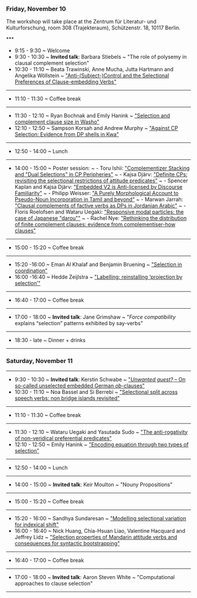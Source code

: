 ### Friday, November 10


The workshop will take place at the Zentrum für Literatur- und Kulturforschung, room 308 (Trajekteraum), Schützenstr. 18, 10117 Berlin.

<div class="avenir">
***

- 9:15 - 9:30
 ~ Welcome
- 9:30 - 10:30
 ~ **Invited talk**: Barbara Stiebels
 ~ "The role of polysemy in clausal complement selection"
- 10:30 - 11:10
 ~ Beata Trawinski, Anne Mucha, Jutta Hartmann and Angelika Wöllstein
 ~ ["Anti-(Subject-)Control and the Selectional Preferences of Clause-embedding Verbs"](/documents/SelFest_2017_abstract_19.pdf)

***

- 11:10 - 11:30
 ~ Coffee break

***

- 11:30 - 12:10
 ~ Ryan Bochnak and Emily Hanink
 ~ ["Selection and complement clause size in Washo"](/documents/SelFest_2017_abstract_5.pdf)
- 12:10 - 12:50
 ~ Sampson Korsah and Andrew Murphy
 ~ ["Against CP Selection: Evidence from DP shells in Kwa"](/documents/SelFest_2017_abstract_11.pdf)

***

- 12:50 - 14:00
 ~ Lunch

***

- 14:00 - 15:00
 ~ Poster session:
 ~ - Toru Ishii: ["Complementizer Stacking and "Dual Selections" in CP Peripheries"](/documents/SelFest_2017_abstract_3.pdf)
 ~ - Kajsa Djärv: ["Definite CPs: revisiting the selectional restrictions of attitude predicates"](/documents/SelFest_2017_abstract_7.pdf)
 ~ - Spencer Kaplan and Kajsa Djärv: ["Embedded V2 is Anti-licensed by Discourse Familiarity"](/documents/SelFest_2017_abstract_8.pdf)
 ~ - Philipp Weisser: ["A Purely Morphological Account to Pseudo-Noun Incorporation in Tamil and beyond"](/documents/SelFest_2017_abstract_14.pdf)
 ~ - Marwan Jarrah: ["Clausal complements of factive verbs as DPs in Jordanian Arabic"](/documents/SelFest_2017_abstract_15.pdf)
 ~ - Floris Roelofsen and Wataru Uegaki: ["Responsive modal particles: the case of Japanese "darou""](/documents/SelFest_2017_abstract_16.pdf)
 ~ - Rachel Nye: ["Rethinking the distribution of finite complement clauses: evidence from complementiser-how clauses"](/documents/SelFest_2017_abstract_18.pdf)

***

- 15:00 - 15:20
 ~ Coffee break

***

- 15:20 -16:00
 ~ Eman Al Khalaf and Benjamin Bruening
 ~ ["Selection in coordination"](/documents/SelFest_2017_abstract_4.pdf)
- 16:00 -16:40
 ~ Hedde Zeijlstra
 ~ ["Labelling: reinstalling ‘projection by selection’"](/documents/SelFest_2017_abstract_6.pdf)

***

- 16:40 - 17:00
 ~ Coffee break

***

- 17:00 - 18:00
 ~ **Invited talk**: Jane Grimshaw
 ~ "*Force compatibility* explains “selection” patterns exhibited by say-verbs" 

***

- 18:30 - late
 ~ Dinner + drinks

***

### Saturday, November 11

***

- 9:30 - 10:30
 ~ **Invited talk**: Kerstin Schwabe 
 ~ ["*Unwanted guest?* – On so-called unselected embedded German *ob*-clauses"](/documents/SelFest_2017_abstract_X.pdf)
- 10:30 - 11:10
 ~ Noa Bassel and Si Berrebi 
 ~ ["Selectional split across speech verbs: non bridge islands revisited"](/documents/SelFest_2017_abstract_12.pdf)

***

- 11:10 - 11:30
 ~ Coffee break

***

- 11:30 - 12:10
 ~ Wataru Uegaki and Yasutada Sudo
 ~ ["The anti-rogativity of non-veridical preferential predicates"](/documents/SelFest_2017_abstract_17.pdf)
- 12:10 - 12:50
 ~ Emily Hanink
 ~ ["Encoding equation through two types of selection"](/documents/SelFest_2017_abstract_23.pdf)

***

- 12:50 - 14:00
 ~ Lunch

***

- 14:00 - 15:00
 ~ **Invited talk**: Keir Moulton
 ~ "Nouny Propositions"

***

- 15:00 - 15:20
 ~ Coffee break

***

- 15:20 - 16:00
 ~ Sandhya Sundaresan
 ~ ["Modelling selectional variation for indexical shift"](/documents/selfest_monsters.pdf)
- 16:00 - 16:40
 ~ Nick Huang, Chia-Hsuan Liao, Valentine Hacquard and Jeffrey Lidz
 ~ ["Selection properties of Mandarin attitude verbs and consequences for syntactic bootstrapping"](/documents/SelFest_2017_abstract_13.pdf)

***

- 16:40 - 17:00
 ~ Coffee break

***

- 17:00 - 18:00
 ~ **Invited talk**: Aaron Steven White
 ~ "Computational approaches to clause selection"

***
</div>
